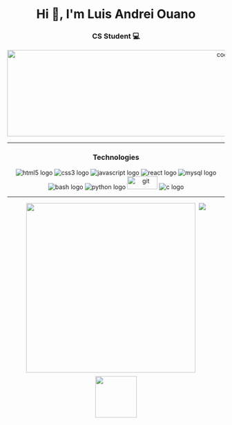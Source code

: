   <div align="center">
    <h1>Hi 👋, I'm Luis Andrei Ouano</h1>
    <h3>CS Student 💻</h3>
    <img alt="coding" width="1000" height="200" src="https://i.pinimg.com/736x/7d/5e/8a/7d5e8a8b8985d2b1881ec5864b4aa70d.jpg">
  </div>

---

<div align="center">
  <h3>Technologies</h3>
  <img src="https://img.shields.io/badge/HTML5-E34F26?logo=html5&logoColor=white&style=for-the-badge" alt="html5 logo"  />
  <img src="https://img.shields.io/badge/CSS3-1572B6?logo=css3&logoColor=white&style=for-the-badge" alt="css3 logo"  />
  <img src="https://img.shields.io/badge/JavaScript-F7DF1E?logo=javascript&logoColor=black&style=for-the-badge" alt="javascript logo"  />
  <img src="https://img.shields.io/badge/React-61DAFB?logo=react&logoColor=black&style=for-the-badge" alt="react logo"  />
  <img src="https://img.shields.io/badge/MySQL-005C84?style=for-the-badge&logo=mysql&logoColor=white" alt="mysql logo" />
  <img src="https://img.shields.io/badge/GNU Bash-4EAA25?logo=gnubash&logoColor=white&style=for-the-badge" alt="bash logo"  />
  <img src="https://img.shields.io/badge/Python-3776AB?logo=python&logoColor=white&style=for-the-badge" alt="python logo"  />
  <img src="https://img.shields.io/badge/GIT-E44C30?style=for-the-badge&logo=git&logoColor=white" alt="git" width="70" height="30"/>
  <img src="https://img.shields.io/badge/c-%2300599C.svg?style=for-the-badge&logo=c&logoColor=white" alt="c logo"  />
</div>

---

<div align="center" style="display: flex; flex-direction: column; align-items: center; gap: 8px; width: 100%">
  <div style="display: flex; width: 100%; justify-content: center; gap: 8px">
    <img style="width: 392px" src="https://github-readme-stats.vercel.app/api?username=lowiswano&show_icons=true&theme=highcontrast"/>
    <img src="https://github-readme-stats.vercel.app/api/top-langs/?username=lowiswano&theme=highcontrast&layout=compact&hide=jupyter%20notebook" />
  </div>
  <img style="width: 96px;" src="https://komarev.com/ghpvc/?username=lowiswano&color=0c1116" />
</div>
